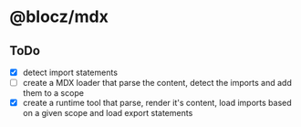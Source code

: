 # @blocz/mdx

## ToDo

-   [x] detect import statements
-   [ ] create a MDX loader that parse the content, detect the imports and add them to a scope
-   [x] create a runtime tool that parse, render it's content, load imports based on a given scope and load export statements
